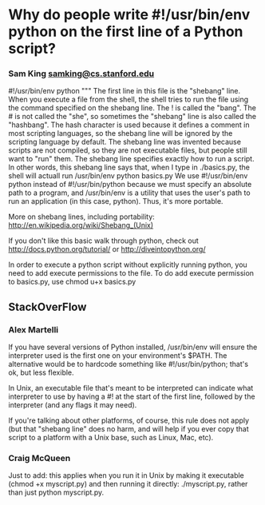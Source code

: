  # Why do people write #!/usr/bin/env python on the first line of a Python script?

### Sam King <samking@cs.stanford.edu>
#!/usr/bin/env python
"""
The first line in this file is the "shebang" line.  When you execute a file 
from the shell, the shell tries to run the file using the command specified 
on the shebang line.  The ! is called the "bang".  The # is not called the
"she", so sometimes the "shebang" line is also called the "hashbang".
The hash character is used because it defines a comment in most scripting
languages, so the shebang line will be ignored by the scripting language
by default.
The shebang line was invented because scripts are not compiled, so they are
not executable files, but people still want to "run" them.  The shebang
line specifies exactly how to run a script.  In other words, this shebang
line says that, when I type in ./basics.py, the shell will actuall run 
  /usr/bin/env python basics.py
We use 
  #!/usr/bin/env python
instead of 
  #!/usr/bin/python
because we must specify an absolute path to a program, and /usr/bin/env 
is a utility that uses the user's path to run an application (in this
case, python).  Thus, it's more portable.

More on shebang lines, including portability: 
http://en.wikipedia.org/wiki/Shebang_(Unix)

If you don't like this basic walk through python, check out 
http://docs.python.org/tutorial/
or
http://diveintopython.org/

In order to execute a python script without explicitly running python,
you need to add execute permissions to the file.  To do add execute permission
to basics.py, use
  chmod u+x basics.py

## StackOverFlow

### Alex Martelli
If you have several versions of Python installed, /usr/bin/env will ensure the interpreter used is the first one on your environment's $PATH. The alternative would be to hardcode something like #!/usr/bin/python; that's ok, but less flexible.

In Unix, an executable file that's meant to be interpreted can indicate what interpreter to use by having a #! at the start of the first line, followed by the interpreter (and any flags it may need).

If you're talking about other platforms, of course, this rule does not apply (but that "shebang line" does no harm, and will help if you ever copy that script to a platform with a Unix base, such as Linux, Mac, etc).

### Craig McQueen
Just to add: this applies when you run it in Unix by making it executable (chmod +x myscript.py) and then running it directly: ./myscript.py, rather than just python myscript.py. 